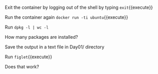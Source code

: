 Exit the container by logging out of the shell by typing `exit`{{execute}}

Run the container again `docker run -ti ubuntu`{{execute}}

Run `dpkg -l | wc -l`

How many packages are installed?

Save the output in a text file in Day01/ directory

Run `figlet`{{execute}}

Does that work?